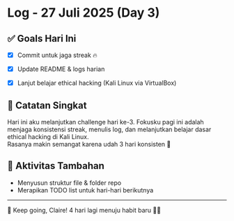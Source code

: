 # Log - 27 Juli 2025 (Day 3)

## ✅ Goals Hari Ini
- [x] Commit untuk jaga streak 🔥
- [x] Update README & logs harian
- [x] Lanjut belajar ethical hacking (Kali Linux via VirtualBox)


## 📘 Catatan Singkat
Hari ini aku melanjutkan challenge hari ke-3. Fokusku pagi ini adalah menjaga konsistensi streak, menulis log, dan melanjutkan belajar dasar ethical hacking di Kali Linux.  
Rasanya makin semangat karena udah 3 hari konsisten 💪

## 🔧 Aktivitas Tambahan
- Menyusun struktur file & folder repo
- Merapikan TODO list untuk hari-hari berikutnya

---

💬 Keep going, Claire! 4 hari lagi menuju habit baru 🌱🔥
